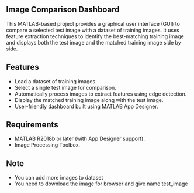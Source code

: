 ## Image Comparison Dashboard

This MATLAB-based project provides a graphical user interface (GUI) to compare a selected test image with a dataset of training images. It uses feature extraction techniques to identify the best-matching training image and displays both the test image and the matched training image side by side.

## Features
- Load a dataset of training images.
- Select a single test image for comparison.
- Automatically process images to extract features using edge detection.
- Display the matched training image along with the test image.
- User-friendly dashboard built using MATLAB App Designer.

## Requirements
- MATLAB R2018b or later (with App Designer support).
- Image Processing Toolbox.
## Note
- You can add more images to dataset
- You need to download the image for browser and give name test_image
